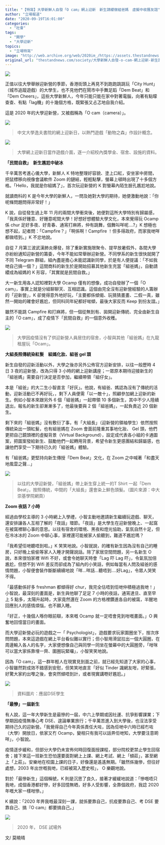 ```yaml
---
title: "【特寫】大學新鮮人自發「O cam」網上迎新　新生請纓做組爸媽　虛擬中收獲友誼"
author: "立場報道"
date: "2020-09-19T16:01:00"
categories:
  - "社會"
tags:
  - "開學"
  - "大學迎新"
topics:
  - "立場特寫"
image: "http://web.archive.org/web/2020im_/https://assets.thestandnews.com/media/photos/73399819_3350604245012324_6143194553575800832_o-120copy_aWtmn_gudM6VH.png"
original_url: "thestandnews.com/society/大學新鮮人自發-o-cam-網上迎新-新生請纓做組爸媽-虛擬中收獲友誼"
---
```

![](http://web.archive.org/web/2020im_/https://assets.thestandnews.com/media/photos/73399819_3350604245012324_6143194553575800832_o-120copy_aWtmn_gudM6VH.png)

正值以往大學舉辦迎新營的季節，香港街頭上再見不到跑跑跳跳玩「City Hunt」（城市追蹤遊戲）的大學生，也不見他們在鬧市中手舞足蹈「Dem Beat」和「Dem Cheers」，這些大學新鮮人，今年只能只能在家中對著電腦，向著有點曚查查、有點「lag機」的十幾個方格，既緊張又忐忑地自我介紹。

這是 2020 年的大學迎新營，又被戲稱為「O cam（camera）」。

![](http://web.archive.org/web/2020im_/https://assets.thestandnews.com/media/photos/119711375_3818099498219569_941073102049876541_o20copy_s4ECD_kzxcsBt.png)
> 中文大學逸夫書院的網上迎新日，以熱門遊戲「動物之森」作設計概念。

![](http://web.archive.org/web/2020im_/https://assets.thestandnews.com/media/photos/119815427_3818085654887620_4409870211516694096_o20copy_wd5Az_xRUUKDd.png)
> 大學網上迎新日當作遊戲介面，逐一介紹校內獎學金、宿舍、設施的資料。

**「民間自救」　新生尷尬中破冰**

千辛萬苦考進心儀大學，新鮮人 K 特地整理好容貌、塗上口紅，安坐家中房間，把鼠標移向視像會議軟件 Zoom 的鏈結，輕輕點擊，螢幕上頓時出現了十多個方格。「Hello，我就是你組媽了」，首次玩迎新營的 K 對螢幕內陌生臉孔尷尬地說。

就讀商科的 K 是今年大學的新鮮人，一問及她對大學的期待，她便激動地說：「你呢條問題問得非常好！」

K 說，自從發生過上年 11 月的兩間大學衝突後，她便對這所大學特別有歸屬感，「我真係好鍾意、好鍾意呢間大學！好想好想體驗大學文化，本來覺得玩 Ocamp 係 chur 足好多夜、好青春、通宵打麻將，仲有跳舞，個舞叫咩呢....?」K 想極也想不起，記者問：「Campfire？」「啊係啊！Campfire ！但多得政府，而家我哋咩都做唔到。」K 不忿地說。

自從 7 月第三波武漢肺炎爆發，除了重新實施限聚令、提早放暑假外，各間大學亦紛紛通知迎新營的籌委，今年不能如常舉辦迎新營。不同學系的新生很快就開了不同 Telegram 群組，組內盡是擔心未能認識新同學，於是有人便提議：「不如我哋自己搞一個？」這間商科的新生於是開始招募其他新生充當「組爸媽」，自動請纓成為組媽的 K 形容，「其實就是民間自救。」

大一新生用各人認知裡對大學 Ocamp 僅有的想像，成功自發辦了一個「O cam」，事實上就是分組聊聊天、互相認識。這個由完全沒有迎新營經驗的人籌辦的「迎新營」，K 卻覺得意外地好玩，「主要都係傾偈、玩猜猜畫畫、二假一真，雖然一開始的確會好尷尬，但同科同年紀都好啱傾，最後大家反而 Keep 到份友誼。」

雖然不能跳 Campfire 和打麻將，但一個從無到有、拋開迎新傳統、完全由新生自主的「O cam」，成了疫情下「民間自救」的一個意外收穫。

![](http://web.archive.org/web/2020im_/https://assets.thestandnews.com/media/photos/Layer200_yrSqc_UXvwZlO.png)
> 大學因疫情沒有了供迎新營人員居住的宿舍，小智與其他「組爸媽」在九龍租屋玩「Ocam」。

**大組長照傳統染紅髮　組媽化妝、組爸 gel 頭**

新生自發的迎新活動以外，大學之後亦另外公佈官方迎新安排，以往一般歷時 4 日 3 夜的迎新營，改為只得 3 小時的網上迎新講座；一眾原本期待迎接新生的「組爸媽」需要自行決定是否參加，繼續帶領「組仔女」。

本是「組爸」的大二生小智直言「好灰」。他說，有組爸、媽認為沒有了傳統的活動，迎新活動已不再好玩，，剩下人員便需「以一敵十」，照顧參加網上迎新的新生。例如小智本來跟另外 6 個「組爸媽」一起帶領 10 多個新生，其中不少人陸續退出，報名的新生卻漸漸多了，他最後要與 2 個「組爸媽」，一起負責近 20 個新生。

剩下來的「組爸媽」沒有敷衍了事，有「大組長」（迎新營的領袖學生）依然按照傳統染出一頭紅髮，也有組爸媽在 Zoom 會面前隆重其事地化妝、 Gel 頭，他們更把自己鏡頭裡的虛擬背景（Virtual Background），設定成代表各小組的卡通圖案，把圖案發給新生、鼓勵他們一起轉用背景，希望令新生更感團結和歸屬感，也讓他們享受一下期待已久的「組爸媽」體驗。

有「組爸媽」更堅持向新生傳授「Dem Beat」文化，在 Zoom 之中喊著「和盡天地風雲之聲...」

![](http://web.archive.org/web/2020im_/https://assets.thestandnews.com/media/photos/0_4H3MG.png)
> 以往的大學迎新營，「組爸媽」帶上新生穿上統一的T Shirt 一起「Dem Beat」，按照傳統，中間的「大組長」還會染上鮮色頭髮。（圖片來源：中大崇基學院網頁）

**Zoom 夜話 7 小時**

經過由學校主導的 3 小時網上入學禮，小智主動地邀請新生繼續玩遊戲、聊天，還安排讓各人互相了解的「夜話」環節。「夜話」是大學生在迎新營晚上、一起窩在被窩裡聊心事的意思。以往有宿舍的環境、黑夜和燈光協助，氣氛自然十足，但在冷冰冰的 Zoom 中聊心事，家裡還可能被家人偷聽到，難道不尷尬嗎？

「我希望佢哋聽唔到啦。」K 笑笑地說。小智就說，的確有新生因為沒有自己的睡房，只好晚上偷偷等家人入睡才開聲說話。除了家居空間問題，另一名新生 O 說，本來很怕家裡 Wifi 不好，或會令她聊天時會「Lag 吓 Lag 吓」，令氣氛加倍尷尬，但想不到 Wifi 差反而卻成為了組內的小笑話，例如每當有人問及組爸的感情問題，小智便會裝作斷斷續續地說「咩...咩話...聽唔到....好Lag」，令眾人哭笑不得。

「最感動係好多 freshman 都傾得好 chur，我完全估唔到佢哋仲積極過我哋！」小智說，最深刻的畫面是，新生與他聊了足足 7 小時的夜話，通宵達旦、直至早上 5 點多，太陽升起時，大家竟然還在 Zoom 的方格裡鑽進各自的被窩，半醒地回應別人的感情煩惱，也不願入睡。

「好正，十幾個人喺你眼前瞓，本來嘅 Ocamp 就一定唔會見到咁嘅畫面。」O 興奮地回憶當日的畫面。

而大學迎新營必玩的遊戲之一「 Psychologist」，遊戲要求玩家圍圈坐下，按次序問問題，本來這遊戲在網上平台看似難以實行；但小智用滑鼠拉出一個大圓圈，在周邊輸入各人的名字，大家便想像自己與同學一同坐在螢幕中的大圓圈旁，「咁咪可以當大家係靠埋一齊、圍圈玩緊囉」，小智笑笑地說。

因為「O cam」，這一群年輕人在現實見到面之前，就已經先知道了大家的心事，小智雖然對成效不錯感到安慰，但笑笑地直言「好似 Tinder 識網友咁，好緊張，好驚大家約出嚟之後，會突然傾唔到計，或者現實講嘢好尷尬。」  
  

![](http://web.archive.org/web/2020im_/https://assets.thestandnews.com/media/photos/Layer200_cLbfr.png)
> 資料圖片：應屆DSE學生

**「最慘」一屆新生**

有人說，這一年大學新生是最慘的一屆，中六上學期或因社運、抗爭影響課業；下學期因疫情無專心考 DSE、遑論畢業旅行；千辛萬苦進入到大學後，也沒法享受期待己久的迎新營。「我覺得自己今年真係責任大咗，因為佢哋中六時已經冇咗（大學）開放日，依家又冇 Ocamp，變相只有我可以話畀佢哋知，大學要注意啲咩」，小智說。

疫情逐步緩和，但部分大學仍未宣佈何時回復面授課程，部分院校更禁止學生回宿舍；接下來這一班新生恐怕還要面對網上上課、網上考試、網上「傾莊」，甚至網上「上莊」。安樂地在校園上課的日子，好像還是遙遙無期。「雖然係幾慘，但往好處想，2003 年出世嘅我哋，已經被寫入歷史啦」， O 樂觀地說。

對於「最慘新生」這個稱號，K 則是沉思了良久，接著才緩緩地說道：「慘嘅唔只我哋，成個香港都好慘，好多回憶無晒，好多人受影響，全靠個政府，我諗 2020 年嘅大家一樣咁慘。」

K 續說：「2020 年畀我嘅最深刻一課，就係要靠自己，抗疫要靠自己、考 DSE 要靠自己、搞『O cam』都要搞自己。」

![](http://web.archive.org/web/2020im_/https://assets.thestandnews.com/media/photos/94028321_10163945879905019_9061380383144148992_o20copy_JCc9u.png)
> 2020 年， DSE 試場外

文/ 莫曉晴